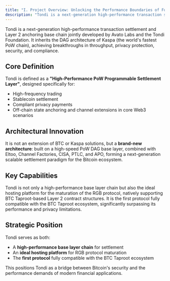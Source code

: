 ```yaml
---
title: "I. Project Overview: Unlocking the Performance Boundaries of Future Money"
description: "Tondi is a next-generation high-performance transaction settlement and Layer 2 anchoring base chain"
---
```


Tondi is a next-generation high-performance transaction settlement and Layer 2 anchoring base chain jointly developed by Avato Labs and the Tondi Foundation. It inherits the DAG architecture of Kaspa (the world's fastest PoW chain), achieving breakthroughs in throughput, privacy protection, security, and compliance.

## Core Definition

Tondi is defined as a **"High-Performance PoW Programmable Settlement Layer"**, designed specifically for:

- High-frequency trading
- Stablecoin settlement  
- Compliant privacy payments
- Off-chain state anchoring and channel extensions in core Web3 scenarios

## Architectural Innovation

It is not an extension of BTC or Kaspa solutions, but a **brand-new architecture**: built on a high-speed PoW DAG base layer, combined with Eltoo, Channel Factories, CISA, PTLC, and APO, forming a next-generation scalable settlement paradigm for the Bitcoin ecosystem.

## Key Capabilities

Tondi is not only a high-performance base layer chain but also the ideal hosting platform for the maturation of the RGB protocol, natively supporting BTC Taproot-based Layer 2 contract structures. It is the first protocol fully compatible with the BTC Taproot ecosystem, significantly surpassing its performance and privacy limitations.

## Strategic Position

Tondi serves as both:
- A **high-performance base layer chain** for settlement
- An **ideal hosting platform** for RGB protocol maturation
- The **first protocol** fully compatible with the BTC Taproot ecosystem

This positions Tondi as a bridge between Bitcoin's security and the performance demands of modern financial applications.
